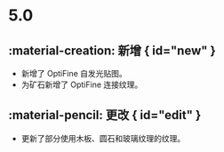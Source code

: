 # 5.0

## :material-creation: 新增 { id="new" }
- 新增了 OptiFine 自发光贴图。
- 为矿石新增了 OptiFine 连接纹理。

## :material-pencil: 更改 { id="edit" }
- 更新了部分使用木板、圆石和玻璃纹理的纹理。